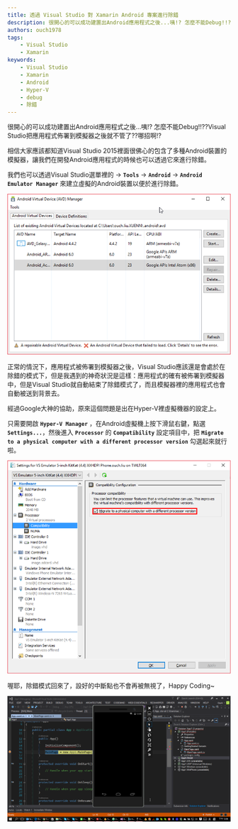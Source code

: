 ```yaml
---
title: 透過 Visual Studio 對 Xamarin Android 專案進行除錯
description: 很開心的可以成功建置出Android應用程式之後...咦!? 怎麼不能Debug!!??Visual Studio把應用程式佈署到模擬器之後就不管了??哪招啊!? 相信大家應該都知道Visual Studio 2015裡面很佛心的包含了多種Android裝置的模擬器，讓我們在開發Android應用程式的時候也可以透過它來進行除錯。
authors: ouch1978
tags: 
    - Visual Studio
    - Xamarin
keywords: 
    - Visual Studio
    - Xamarin
    - Android
    - Hyper-V 
    - debug
    - 除錯
---
```


很開心的可以成功建置出Android應用程式之後...咦!? 怎麼不能Debug!!??Visual Studio把應用程式佈署到模擬器之後就不管了??哪招啊!?

相信大家應該都知道Visual Studio 2015裡面很佛心的包含了多種Android裝置的模擬器，讓我們在開發Android應用程式的時候也可以透過它來進行除錯。

我們也可以透過Visual Studio選單裡的 -> **`Tools`** -> **`Android`** -> **`Android Emulator Manager`** 來建立虛擬的Android裝置以便於進行除錯。

![Android Emulator Manager](Android-Emulator-Manager.png)

正常的情況下，應用程式被佈署到模擬器之後，Visual Studio應該還是會處於在除錯的模式下，但是我遇到的神奇狀況是這樣：應用程式的確有被佈署到模擬器中，但是Visual Studio就自動結束了除錯模式了，而且模擬器裡的應用程式也會自動被送到背景去。

經過Google大神的協助，原來這個問題是出在Hyper-V裡虛擬機器的設定上。

只需要開啟 **`Hyper-V Manager`** ，在Android虛擬機上按下滑鼠右鍵，點選 **`Settings...`**，然後進入 **`Processor`** 的 **`Compatibility`** 設定項目中，把 **`Migrate to a physical computer with a different processor version`** 勾選起來就行啦。

![Compatibility Setting](Compatibility-Setting.png)

喔耶，除錯模式回來了，設好的中斷點也不會再被無視了，Happy Coding~

![Break Point Is Back](BreakPoint-Is-Back.png)
